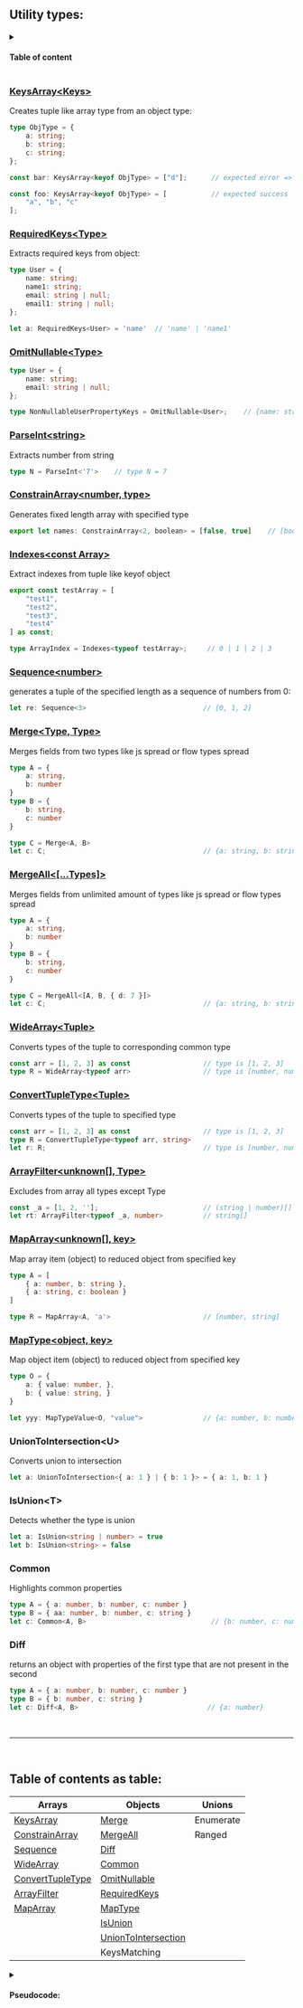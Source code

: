 <div align="center"></div>
    
## Utility types:

<details>
    <summary><h4>Table of content</h3></summary>
    

#### Arrays:
- [KeysArray](#keysarraykeys)
- [ConstrainArray](#constrainarraynumber-type)
- [Sequence](#sequencenumber)
- [WideArray](#widearraytuple)
- [ConvertTupleType](#converttupletypetuple)
- [ArrayFilter](#arrayfilterunknown-type)
- [MapArray](#maparrayunknown-key)

#### Objects:

- [RequiredKeys](#requiredkeystype)
- [OmitNullable](#omitnullabletype)
- [Merge](#mergetype-type)
- [MergeAll](#mergealltypes)
- KeysMatching
- [MapType](#maptypeobject-key)
- [UnionToIntersection](#uniontointersectionu)
- [IsUnion](#isuniont)
- [Common](#common)
- [Diff](#diff)

#### Unions: 

- Enumerate
    
</details>
  




### [KeysArray\<Keys\>](https://github.com/Sanshain/types-spring/blob/master/sources/utils/index.ts#L11)

Creates tuple like array type from an object type:

```ts
type ObjType = {
    a: string;
    b: string;
    c: string;
};

const bar: KeysArray<keyof ObjType> = ["d"];      // expected error => Type "d" is not assignable to type "a" | "b" | "c"

const foo: KeysArray<keyof ObjType> = [           // expected success
    "a", "b", "c"
];    
```

### [RequiredKeys\<Type\>](https://github.com/Sanshain/types-spring/blob/master/sources/utils/index.ts#L23)

Extracts required keys from object: 

```ts
type User = {
    name: string;
    name1: string;
    email: string | null;
    email1: string | null;
};

let a: RequiredKeys<User> = 'name'  // 'name' | 'name1'
```

### [OmitNullable\<Type\>](https://github.com/Sanshain/types-spring/blob/master/sources/utils/index.ts#L36)

```ts
type User = {
    name: string;
    email: string | null;
};

type NonNullableUserPropertyKeys = OmitNullable<User>;    // {name: string}
```

### [ParseInt\<string\>](https://github.com/Sanshain/types-spring/blob/master/sources/utils/index.ts#L51)

Extracts number from string

```ts
type N = ParseInt<'7'>    // type N = 7
```

### [ConstrainArray\<number, type\>](https://github.com/Sanshain/types-spring/blob/master/sources/utils/index.ts#L66)

Generates fixed length array with specified type

```ts
export let names: ConstrainArray<2, boolean> = [false, true]    // [boolean, boolean]
```

### [Indexes\<const Array\>](https://github.com/Sanshain/types-spring/blob/master/sources/utils/index.ts#L83)

Extract indexes from tuple like keyof object

```ts
export const testArray = [
    "test1",
    "test2",
    "test3",
    "test4"
] as const;

type ArrayIndex = Indexes<typeof testArray>;     // 0 | 1 | 2 | 3
```

### [Sequence\<number\>](https://github.com/Sanshain/types-spring/blob/master/sources/utils/index.ts#L98)

generates a tuple of the specified length as a sequence of numbers from 0:

```ts
let re: Sequence<3>                             // [0, 1, 2]
```

### [Merge\<Type, Type\>](https://github.com/Sanshain/types-spring/blob/master/sources/utils/index.ts#L121)

Merges fields from two types  like js spread or flow types spread

```ts
type A = {
    a: string,
    b: number
}
type B = {
    b: string,
    c: number
}

type C = Merge<A, B>
let c: C;                                       // {a: string, b: string, c: number}
```

### [MergeAll\<[...Types]\>](https://github.com/Sanshain/types-spring/blob/master/sources/utils/index.ts#L132)

Merges fields from unlimited amount of types like js spread or flow types spread

```ts
type A = {
    a: string,
    b: number
}
type B = {
    b: string,
    c: number
}

type C = MergeAll<[A, B, { d: 7 }]>
let c: C;                                       // {a: string, b: string, c: number, d: 7}
```

### [WideArray\<Tuple\>](https://github.com/Sanshain/types-spring/blob/master/sources/utils/index.ts#L165)

Converts types of the tuple to corresponding common type

```ts
const arr = [1, 2, 3] as const                  // type is [1, 2, 3]
type R = WideArray<typeof arr>                  // type is [number, number, number]
```

### [ConvertTupleType\<Tuple\>](https://github.com/Sanshain/types-spring/blob/master/sources/utils/index.ts#L180)

Converts types of the tuple to specified type

```ts
const arr = [1, 2, 3] as const                  // type is [1, 2, 3]
type R = ConvertTupleType<typeof arr, string>
let r: R;                                       // type is [number, number, number]
```

### [ArrayFilter<unknown[], Type>](https://github.com/Sanshain/types-spring/blob/master/sources/utils/index.ts#L236)

Excludes from array all types except Type

```ts
const _a = [1, 2, ''];                          // (string | number)[]
let rt: ArrayFilter<typeof _a, number>          // string[]
```

### [MapArray<unknown[], key>](https://github.com/Sanshain/types-spring/blob/master/sources/utils/index.ts#L250)

Map array item (object) to reduced object from specified key

```ts
type A = [
    { a: number, b: string },
    { a: string, c: boolean }
]

type R = MapArray<A, 'a'>                       // [number, string]
```


### [MapType<object, key>](https://github.com/Sanshain/types-spring/blob/master/sources/utils/index.ts#LL264C13-L264C21)

Map object item (object) to reduced object from specified key

```ts
type O = {
    a: { value: number, },
    b: { value: string, }
}

let yyy: MapTypeValue<O, "value">               // {a: number, b: number} 
```

### UnionToIntersection\<U\>

Converts union to intersection

```ts
let a: UnionToIntersection<{ a: 1 } | { b: 1 }> = { a: 1, b: 1 }
```

### IsUnion\<T\>

Detects whether the type is union

```ts
let a: IsUnion<string | number> = true
let b: IsUnion<string> = false
```

### Common

Highlights common properties

```ts
type A = { a: number, b: number, c: number }
type B = { aa: number, b: number, c: string }
let c: Common<A, B>                               // {b: number, c: number | string}
```

### Diff

returns an object with properties of the first type that are not present in the second

```ts
type A = { a: number, b: number, c: number }
type B = { b: number, c: string }
let c: Diff<A, B>                                // {a: number}  
```

<br>
<hr>
<br>


## Table of contents as table:

|Arrays|Objects|Unions|
|------|-------|------|
|[KeysArray](#keysarraykeys)|[Merge](#mergetype-type)|Enumerate|ParseInt|
|[ConstrainArray](#constrainarraynumber-type)|[MergeAll](#mergealltypes)|Ranged||
|[Sequence](#sequencenumber)|[Diff](#diff)|||
|[WideArray](#widearraytuple)|[Common](#common)|||
|[ConvertTupleType](#converttupletypetuple)|[OmitNullable](#omitnullabletype)|||
|[ArrayFilter](#arrayfilterunknown-type)|[RequiredKeys](#requiredkeystype)|||
|[MapArray](#maparrayunknown-key)|[MapType](#maptypeobject-key)|||
||[IsUnion](#isuniont)|||
||[UnionToIntersection](#uniontointersectionu)|||
||KeysMatching|||


<details>

<summary><h4>Pseudocode:</h4></summary>

- [KeysArray:](#keysarraykeys) `a|b|c` => `[a, b, c]`
- [RequiredKeys:](https://github.com/Sanshain/types-spring/tree/master/sources/utils#requiredkeystype) `{k0?, k1, k2}` => `k2 | k2`
- [OmitNullable:](https://github.com/Sanshain/types-spring/tree/master/sources/utils#omitnullabletype) `{k0?, k1, k2}` => `{k2, k2}`
- [ConvertTupleType:](https://github.com/Sanshain/types-spring/tree/master/sources/utils#constraitarraynumber-type) `<number, type>` => `tuple<type>`
- [Indexes:](https://github.com/Sanshain/types-spring/tree/master/sources/utils#indexesconst-array) `<tuple>` => `keyof tuple`
- [Sequence](https://github.com/Sanshain/types-spring/tree/master/sources/utils#sequencenumber) `<number>` => `tuple<number>`
- [Merge:](https://github.com/Sanshain/types-spring/tree/master/sources/utils#mergetype-type) `<A, B>` => `{...A, ...B}`
- [MergeAll:](https://github.com/Sanshain/types-spring/tree/master/sources/utils#mergealltypes) `<[A, B, C]>` => `{...A, ...B, ...C}`
- [ArrayFilter](https://github.com/Sanshain/types-spring/tree/master/sources/utils#arrayfilterunknown-type) `<(A|B|C)[], A>` => `(B|C)[]`
- [MapArray:](https://github.com/Sanshain/types-spring/tree/master/sources/utils#maparrayunknown-key) `[{value: number}]` => `[number]`
- [MapType:](https://github.com/Sanshain/types-spring/tree/master/sources/utils#maptypeobject-key) `{a: {value: number}}` => `{a: number}`

</details>
